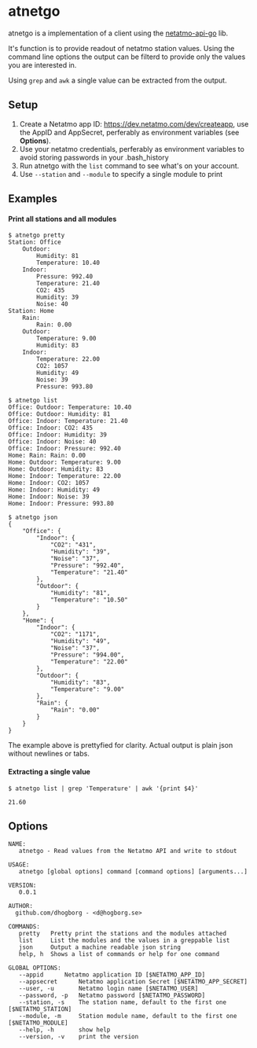 # atnetgo

atnetgo is a implementation of a client using the [netatmo-api-go](https://github.com/exzz/netatmo-api-go) lib.

It's function is to provide readout of netatmo station values. Using the command line options the output can be filterd to provide only the values you are interested in. 

Using `grep` and `awk` a single value can be extracted from the output.

## Setup 
1. Create a Netatmo app ID: https://dev.netatmo.com/dev/createapp, use the AppID and AppSecret, perferably as environment variables (see **Options**).
2. Use your netatmo credentials, perferably as environment variables to avoid storing passwords in your .bash_history
3. Run atnetgo with the `list` command to see what's on your account.
4. Use `--station` and `--module` to specify a single module to print

## Examples
#### Print all stations and all modules
```
$ atnetgo pretty
Station: Office
	Outdoor:
		Humidity: 81
		Temperature: 10.40
	Indoor:
		Pressure: 992.40
		Temperature: 21.40
		CO2: 435
		Humidity: 39
		Noise: 40
Station: Home
	Rain:
		Rain: 0.00
	Outdoor:
		Temperature: 9.00
		Humidity: 83
	Indoor:
		Temperature: 22.00
		CO2: 1057
		Humidity: 49
		Noise: 39
		Pressure: 993.80
```

```
$ atnetgo list
Office: Outdoor: Temperature: 10.40
Office: Outdoor: Humidity: 81
Office: Indoor: Temperature: 21.40
Office: Indoor: CO2: 435
Office: Indoor: Humidity: 39
Office: Indoor: Noise: 40
Office: Indoor: Pressure: 992.40
Home: Rain: Rain: 0.00
Home: Outdoor: Temperature: 9.00
Home: Outdoor: Humidity: 83
Home: Indoor: Temperature: 22.00
Home: Indoor: CO2: 1057
Home: Indoor: Humidity: 49
Home: Indoor: Noise: 39
Home: Indoor: Pressure: 993.80
```

```
$ atnetgo json
{
	"Office": {
		"Indoor": {
			"CO2": "431",
			"Humidity": "39",
			"Noise": "37",
			"Pressure": "992.40",
			"Temperature": "21.40"
		},
		"Outdoor": {
			"Humidity": "81",
			"Temperature": "10.50"
		}
	},
	"Home": {
		"Indoor": {
			"CO2": "1171",
			"Humidity": "49",
			"Noise": "37",
			"Pressure": "994.00",
			"Temperature": "22.00"
		},
		"Outdoor": {
			"Humidity": "83",
			"Temperature": "9.00"
		},
		"Rain": {
			"Rain": "0.00"
		}
	}
}
```
The example above is prettyfied for clarity. Actual output is plain json without newlines or tabs.

#### Extracting a single value
```
$ atnetgo list | grep 'Temperature' | awk '{print $4}'
```
```
21.60
```


## Options
```
NAME:
   atnetgo - Read values from the Netatmo API and write to stdout

USAGE:
   atnetgo [global options] command [command options] [arguments...]

VERSION:
   0.0.1

AUTHOR:
  github.com/dhogborg - <d@hogborg.se>

COMMANDS:
   pretty	Pretty print the stations and the modules attached
   list		List the modules and the values in a greppable list
   json		Output a machine readable json string
   help, h	Shows a list of commands or help for one command
   
GLOBAL OPTIONS:
   --appid 		Netatmo application ID [$NETATMO_APP_ID]
   --appsecret 		Netatmo application Secret [$NETATMO_APP_SECRET]
   --user, -u 		Netatmo login name [$NETATMO_USER]
   --password, -p 	Netatmo password [$NETATMO_PASSWORD]
   --station, -s 	The station name, default to the first one [$NETATMO_STATION]
   --module, -m 	Station module name, default to the first one [$NETATMO_MODULE]
   --help, -h		show help
   --version, -v	print the version
   
   ```